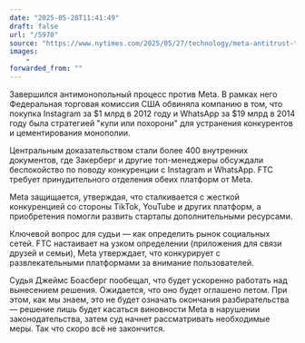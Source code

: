 ```yaml
---
date: "2025-05-28T11:41:49"
draft: false
url: "/5970"
source: "https://www.nytimes.com/2025/05/27/technology/meta-antitrust-trial-concludes.html"
images:
    -
forwarded_from: ""
---
```


Завершился антимонопольный процесс против Meta. В рамках него Федеральная торговая комиссия США обвиняла компанию в том, что покупка Instagram за $1 млрд в 2012 году и WhatsApp за $19 млрд в 2014 году была стратегией "купи или похорони" для устранения конкурентов и цементирования монополии.

Центральным доказательством стали более 400 внутренних документов, где Закерберг и другие топ-менеджеры обсуждали беспокойство по поводу конкуренции с Instagram и WhatsApp. FTC требует принудительного отделения обеих платформ от Meta.

Meta защищается, утверждая, что сталкивается с жесткой конкуренцией со стороны TikTok, YouTube и других платформ, а приобретения помогли развить стартапы дополнительными ресурсами.

Ключевой вопрос для судьи — как определить рынок социальных сетей. FTC настаивает на узком определении (приложения для связи друзей и семьи), Meta утверждает, что конкурирует с развлекательными платформами за внимание пользователей.

Судья Джеймс Боасберг пообещал, что будет ускоренно работать над вынесением решения. Ожидается, что оно будет оглашено летом. При этом, как мы знаем, это не будет означать окончания разбирательства — решение лишь будет касаться виновности Meta в нарушении законодательства, затем суд начнет рассматривать необходимые меры. Так что скоро всё не закончится.
